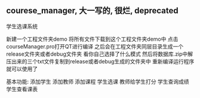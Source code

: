 
## courese_manager, 大一写的, 很烂, deprecated
学生选课系统

新建一个工程文件夹demo
将所有文件下载到这个工程文件夹demo中
点击courseManager.pro打开QT进行编译
之后会在工程文件夹同层目录生成一个release文件夹或者debug文件夹 看你自己选择了什么模式
然后将数据库.zip中解压出来的三个txt文件复制到release或者debug生成的文件夹中 
重新编译运行程序 就可以使用了


基本功能:
添加学生
添加教师
添加课程
学生选课
教师给学生打分
学生查询成绩
学生查看课表
